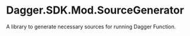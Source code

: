 # Dagger.SDK.Mod.SourceGenerator

A library to generate necessary sources for running Dagger Function.
